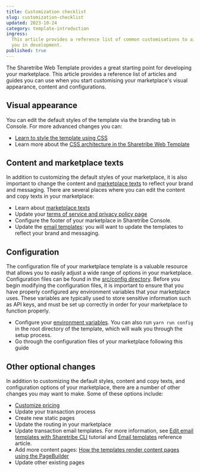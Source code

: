 ```yaml
---
title: Customization checklist
slug: customization-checklist
updated: 2023-10-24
category: template-introduction
ingress:
  This article provides a reference list of common customisations to aid
  you in development.
published: true
---
```


The Sharetribe Web Template provides a great starting point for
developing your marketplace. This article provides a reference list of
articles and guides you can use when you start customising your
marketplace's visual appearance, content and configurations.

## Visual appearance

You can edit the default styles of the template via the branding tab in
Console. For more advanced changes you can:

- [Learn to style the template using CSS](/tutorial/first-edit/)
- Learn more about the
  [CSS architecture in the Sharetribe Web Template](/template/how-to-customize-template-styles/)

## Content and marketplace texts

In addition to customizing the default styles of your marketplace, it is
also important to change the content and
[marketplace texts](/concepts/marketplace-texts/) to reflect your brand
and messaging. There are several places where you can edit the content
and copy texts in your marketplace:

- Learn about [marketplace texts](/concepts/marketplace-texts/)
- Update your
  [terms of service and privacy policy page](https://www.sharetribe.com/help/en/articles/8410839-free-templates-for-your-terms-of-service-and-privacy-policy)
- Configure the footer of your marketplace in Sharetribe Console.
- Update the [email templates](/concepts/email-notifications/): you will
  want to update the templates to reflect your brand and messaging.

## Configuration

The configuration file of your marketplace template is a valuable
resource that allows you to easily adjust a wide range of options in
your marketplace. Configuration files can be found in the
[src/config directory](https://github.com/sharetribe/web-template/tree/main/src/config).
Before you begin modifying the configuration files, it is important to
ensure that you have properly configured any environment variables that
your marketplace uses. These variables are typically used to store
sensitive information such as API keys, and must be set up correctly in
order for your marketplace to function properly.

- Configure your [environment variables](/template/template-env/). You
  can also run `yarn run config` in the root directory of the template,
  which will walk you through the setup process.
- Go through the configuration files of your marketplace following this
  guide

## Other optional changes

In addition to customizing the default styles, content and copy texts,
and configuration options of your marketplace, there are a number of
other changes you may want to make. Some of these options include:

- [Customize pricing](/tutorial/customize-pricing-tutorial/)
- Update your transaction process
- Create new static pages
- Update the routing in your marketplace
- Update transaction email templates. For more information, see
  [Edit email templates with Sharetribe CLI](/how-to/edit-email-templates-with-sharetribe-cli/)
  tutorial and [Email templates](/references/email-templates/) reference
  article.
- Add more content pages:
  [How the templates render content pages using the PageBuilder](/template/page-builder/)
- Update other existing pages
  <plan tier="extend" feature="Customizing your transaction process and email templates"></plan>
